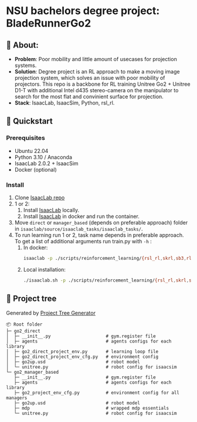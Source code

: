 
# NSU bachelors degree project: BladeRunnerGo2 

## 📌 About:  
- **Problem**: Poor mobility and little amount of usecases for projection systems.
- **Solution**: Degree project is an RL approach to make a moving image projection system, which solves an issue with poor mobility of projectors. This repo is a backbone for RL training Unitree Go2 + Unitree D1-T with additional Intel d435 stereo-camera on the manipulator to search for the most flat and convinient surface for projection.  
- **Stack**: IsaacLab, IsaacSim, Python, rsl_rl.  

## 🚀 Quickstart

### Prerequisites
- Ubuntu 22.04
- Python 3.10 / Anaconda
- IsaacLab 2.0.2 + IsaacSim
- Docker (optional)

### Install
1. Clone [IsaacLab repo](https://github.com/isaac-sim/IsaacLab)
2. 1 or 2: 
   1. Install [IsaacLab](https://isaac-sim.github.io/IsaacLab/main/source/setup/installation/index.html#isaaclab-installation-root) locally.
   2. Install [IsaacLab](https://isaac-sim.github.io/IsaacLab/main/source/deployment/docker.html) in docker and run the container.
4. Move `direct` or `manager_based` (depends on preferable approach) folder in `isaaclab/source/isaaclab_tasks/isaaclab_tasks/`.
5. To run learning run 1 or 2, task name depends in preferable approach. To get a list of additional arguments run train.py with `-h` :
    1. In docker:
       ```bash
       isaaclab -p ./scripts/reinforcement_learning/{rsl_rl,skrl,sb3,rl_games}/train.py --task Isaac-Go2-Project-Direct-v0
       ```
    3. Local installation:
       ```bash
       ./isaaclab.sh -p ./scripts/reinforcement_learning/{rsl_rl,skrl,sb3,rl_games}/train.py --task Isaac-Go2-Project-Direct-v0
       ```
  
## 📂 Project tree 
Generated by [Project Tree Generator](https://woochanleee.github.io/project-tree-generator)
```
📦 Root folder
├─ go2_direct
│  ├─ __init__.py                     # gym.register file
│  ├─ agents                          # agents configs for each library
│  ├─ go2_direct_project_env.py       # learning loop file
│  ├─ go2_direct_project_env_cfg.py   # environment config
│  ├─ go2up.usd                       # robot model
│  └─ unitree.py                      # robot config for isaacsim
└─ go2_manager_based
   ├─ __init__.py                     # gym.register file
   ├─ agents                          # agents configs for each library
   ├─ go2_project_env_cfg.py          # environment config for all managers
   ├─ go2up.usd                       # robot model
   ├─ mdp                             # wrapped mdp essentials
   └─ unitree.py                      # robot config for isaacsim
```
